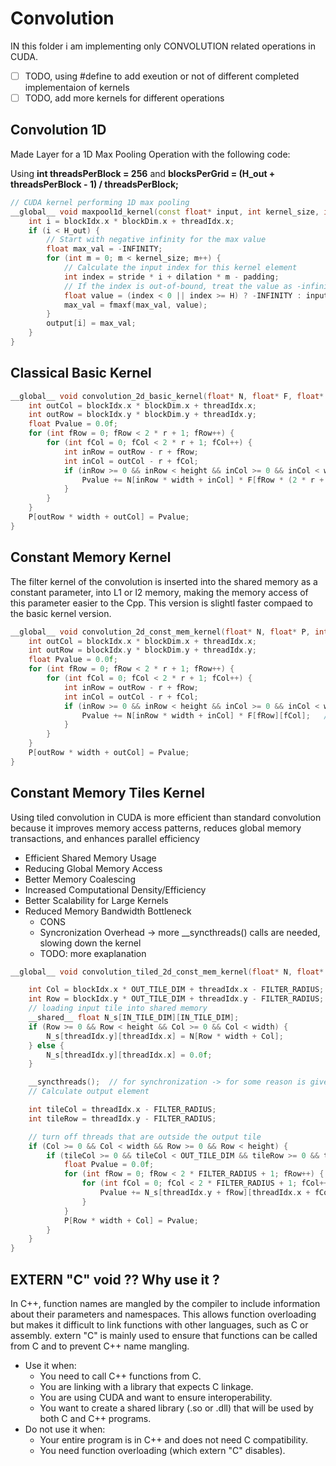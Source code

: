 # Convolution

IN this folder i am implementing only CONVOLUTION related operations in CUDA.

- [ ] TODO, using #define to add exeution or not of different completed implementaion of kernels
- [ ] TODO, add more kernels for different operations

## Convolution 1D

Made Layer for a 1D Max Pooling Operation with the following code: 

Using **int threadsPerBlock = 256** and **blocksPerGrid = (H_out + threadsPerBlock - 1) / threadsPerBlock;** 

```cpp
// CUDA kernel performing 1D max pooling
__global__ void maxpool1d_kernel(const float* input, int kernel_size, int stride, int padding, int dilation, float* output, size_t H, int H_out) {
    int i = blockIdx.x * blockDim.x + threadIdx.x;
    if (i < H_out) {
        // Start with negative infinity for the max value
        float max_val = -INFINITY;
        for (int m = 0; m < kernel_size; m++) {
            // Calculate the input index for this kernel element
            int index = stride * i + dilation * m - padding;
			// If the index is out-of-bound, treat the value as -infinity -> Zero padding does this specifically
            float value = (index < 0 || index >= H) ? -INFINITY : input[index];
            max_val = fmaxf(max_val, value);
        }
        output[i] = max_val;
    }
}
```



## Classical Basic Kernel

```cpp
__global__ void convolution_2d_basic_kernel(float* N, float* F, float* P, int r, int width, int height) {
    int outCol = blockIdx.x * blockDim.x + threadIdx.x;
    int outRow = blockIdx.y * blockDim.y + threadIdx.y;
    float Pvalue = 0.0f;
    for (int fRow = 0; fRow < 2 * r + 1; fRow++) {
        for (int fCol = 0; fCol < 2 * r + 1; fCol++) {
            int inRow = outRow - r + fRow;
            int inCol = outCol - r + fCol;
            if (inRow >= 0 && inRow < height && inCol >= 0 && inCol < width) {
                Pvalue += N[inRow * width + inCol] * F[fRow * (2 * r + 1) + fCol];   // 2D convolution main operation done for each pixel of the output image
            }
        }
    }
    P[outRow * width + outCol] = Pvalue;
}
```

## Constant Memory Kernel

The filter kernel of the convolution is inserted into the shared memory as a constant parameter, into L1 or l2 memory, making the memory access of this parameter easier to the Cpp. This version is slightl faster compaed to the basic kernel version. 

```cpp
__global__ void convolution_2d_const_mem_kernel(float* N, float* P, int r, int width, int height) {
    int outCol = blockIdx.x * blockDim.x + threadIdx.x;
    int outRow = blockIdx.y * blockDim.y + threadIdx.y;
    float Pvalue = 0.0f;
    for (int fRow = 0; fRow < 2 * r + 1; fRow++) {
        for (int fCol = 0; fCol < 2 * r + 1; fCol++) {
            int inRow = outRow - r + fRow;
            int inCol = outCol - r + fCol;
            if (inRow >= 0 && inRow < height && inCol >= 0 && inCol < width) {
                Pvalue += N[inRow * width + inCol] * F[fRow][fCol];   // 2D convolution main operation done for each pixel of the output image
            }
        }
    }
    P[outRow * width + outCol] = Pvalue;
}
```

## Constant Memory Tiles Kernel

Using tiled convolution in CUDA is more efficient than standard convolution because it improves memory access patterns, reduces global memory transactions, and enhances parallel efficiency

- Efficient Shared Memory Usage
- Reducing Global Memory Access
- Better Memory Coalescing
- Increased Computational Density/Efficiency
- Better Scalability for Large Kernels
- Reduced Memory Bandwidth Bottleneck
  - CONS
  - Syncronization Overhead -> more __syncthreads() calls are needed, slowing down the kernel
  - TODO: more exaplanation

```cpp
__global__ void convolution_tiled_2d_const_mem_kernel(float* N, float* P, int width, int height) {

    int Col = blockIdx.x * OUT_TILE_DIM + threadIdx.x - FILTER_RADIUS;
    int Row = blockIdx.y * OUT_TILE_DIM + threadIdx.y - FILTER_RADIUS;
    // loading input tile into shared memory
    __shared__ float N_s[IN_TILE_DIM][IN_TILE_DIM];
    if (Row >= 0 && Row < height && Col >= 0 && Col < width) {
        N_s[threadIdx.y][threadIdx.x] = N[Row * width + Col];
    } else {
        N_s[threadIdx.y][threadIdx.x] = 0.0f;
    }

    __syncthreads();  // for synchronization -> for some reason is gives me undefined
    // Calculate output element

    int tileCol = threadIdx.x - FILTER_RADIUS;
    int tileRow = threadIdx.y - FILTER_RADIUS;

    // turn off threads that are outside the output tile
    if (Col >= 0 && Col < width && Row >= 0 && Row < height) {
        if (tileCol >= 0 && tileCol < OUT_TILE_DIM && tileRow >= 0 && tileRow < OUT_TILE_DIM) {
            float Pvalue = 0.0f;
            for (int fRow = 0; fRow < 2 * FILTER_RADIUS + 1; fRow++) {
                for (int fCol = 0; fCol < 2 * FILTER_RADIUS + 1; fCol++) {
                    Pvalue += N_s[threadIdx.y + fRow][threadIdx.x + fCol] * F_c[fRow][fCol];
                }
            }
            P[Row * width + Col] = Pvalue;
        }
    }
}
```

## EXTERN "C" void  ?? Why use it ?

In C++, function names are mangled by the compiler to include information about their parameters and namespaces. This allows function overloading but makes it difficult to link functions with other languages, such as C or assembly. extern "C" is mainly used to ensure that functions can be called from C and to prevent C++ name mangling.

- Use it when:
  - You need to call C++ functions from C.
  - You are linking with a library that expects C linkage.
  - You are using CUDA and want to ensure interoperability.
  - You want to create a shared library (.so or .dll) that will be used by both C and C++ programs.
- Do not use it when:
  - Your entire program is in C++ and does not need C compatibility.
  - You need function overloading (which extern "C" disables).